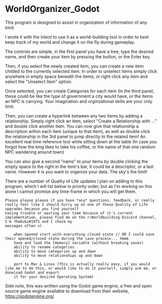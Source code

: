 # WorldOrganizer_Godot

This program is designed to assist in organization of information of any kind. 

I wrote it with the intent to use it as a world-building tool in order to best keep track of my world and change it on the fly during gameplay. 

The controls are simple, in the first panel you have a tree, type the desired name, and then create your item by pressing the button, or the Enter key.

Then, if you select the newly created item, you can create a new item childed to the currently selected item. In order to unselect items simply click 
    anywhere in empty space beneath the items, or right click any item and select the "Unselect Item" option. 
    
Once selected, you can create Categories for each item (In the third panel, these could be like the type of government a city would have, or the items an NPC is carrying. Your 
    imagination and orginzational skills are your only limit.
    
Then, you can create a hyperlink between any two items by adding a relationship. Simply right click an item, select "Create a Relationship with ..." and double click another item.
    You can now give that relationship a description within each item (unique to that item), as well as double click the relationship in the 3rd panel to jump directly to the 
    related item! An excellent real time reference tool while sitting down at the table (In case you forgot how the king likes to take his coffee, or the name of that one random
    NPC wandering around town)
    
You can also give a second "name" to your items by double clicking the empty space to the right in the item's bar, it could be a descriptor, or a last name. However it is 
    you want to organize your data. The sky's the limit!
    

There are a number of Quality of Life updates I plan on adding to this program, which I will list below in priority order, but as I'm working on this alone I cannot promise
    any time-frame in which you will get them. 
    
    Please please please if you have *any* questions, feedback, or really really feel like I should hurry up on one of these Quality of Life upgrades because you find yourself
    having trouble or wasting your time because of it's current implementation, please find me on the r/Worldbuilding Discord channel, I'm 7heDubz#1975 and I check my 
    messages often =)
    
        when opened start with everything closed state // OR I could save their opened/closed state during the save process... hmmm
        Save and load the [memory] variable (without breaking saves)
        ability to rename categories
        ability to move categories up and down
        ability to move relationships up and down
        
        port to Mac & Linux (This is actually really easy, if you would like me to do this, or would like to do it yourself, simply ask me, or donwload Godot and export 
        it for your desired Operating System)
    
    
Side note, this was written using the Godot game engine, a free and open source game engine available to download from their website, https://godotengine.org/
